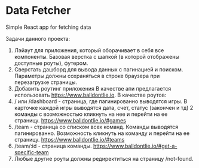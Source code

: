 # Data Fetcher

Simple React app for fetching data

Задачи данного проекта:
 1. Лэйаут для приложения, который оборачивает в себя все компоненты. Базовая верстка с шапкой (в которой отображены доступные роуты), футером.
 2. Сверстать дашборд для вывода данных с пагинацией и поиском. Параметры должны сохраняться в строке браузера при перезагрузке страницы.
 3. Добавить роутинг приложения
В качестве апи предлагается использовать https://www.balldontlie.io. В качестве роутов:
 1. / или /dashboard - страница, где пагинированно выводятся игры. В карточке каждой игры выводятся дата, счет, статус (закончен и тд) 2 команды с возможностью кликнуть на нее и перейти на ее страницу. https://www.balldontlie.io/#games
 2. /team - страница со списком всех команд. Команды выводятся пагинированно. Возможность кликнуть на команду и перейти на ее страницу.
 https://www.balldontlie.io/#teams
 3. /team/:id - страница команды. https://www.balldontlie.io/#get-a-specific-team
 4. Любые другие роуты должны редиректиться на страницу /not-found.  